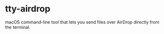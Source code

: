 # tty-airdrop
macOS command-line tool that lets you send files over AirDrop directly from the terminal.

